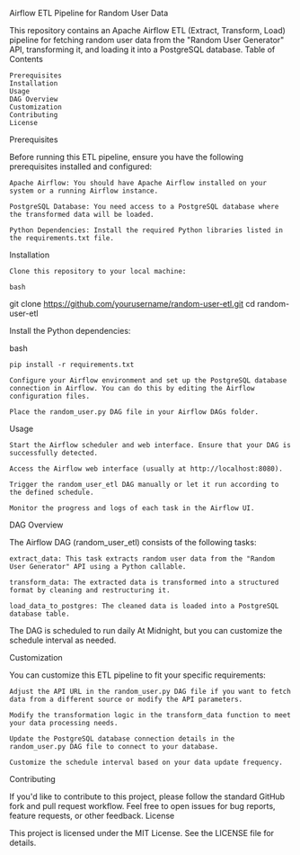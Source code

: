 Airflow ETL Pipeline for Random User Data

This repository contains an Apache Airflow ETL (Extract, Transform, Load) pipeline for fetching random user data from the "Random User Generator" API, transforming it, and loading it into a PostgreSQL database.
Table of Contents

    Prerequisites
    Installation
    Usage
    DAG Overview
    Customization
    Contributing
    License

Prerequisites

Before running this ETL pipeline, ensure you have the following prerequisites installed and configured:

    Apache Airflow: You should have Apache Airflow installed on your system or a running Airflow instance.

    PostgreSQL Database: You need access to a PostgreSQL database where the transformed data will be loaded.

    Python Dependencies: Install the required Python libraries listed in the requirements.txt file.

Installation

    Clone this repository to your local machine:

    bash

git clone https://github.com/yourusername/random-user-etl.git
cd random-user-etl

Install the Python dependencies:

bash

    pip install -r requirements.txt

    Configure your Airflow environment and set up the PostgreSQL database connection in Airflow. You can do this by editing the Airflow configuration files.

    Place the random_user.py DAG file in your Airflow DAGs folder.

Usage

    Start the Airflow scheduler and web interface. Ensure that your DAG is successfully detected.

    Access the Airflow web interface (usually at http://localhost:8080).

    Trigger the random_user_etl DAG manually or let it run according to the defined schedule.

    Monitor the progress and logs of each task in the Airflow UI.

DAG Overview

The Airflow DAG (random_user_etl) consists of the following tasks:

    extract_data: This task extracts random user data from the "Random User Generator" API using a Python callable.

    transform_data: The extracted data is transformed into a structured format by cleaning and restructuring it.

    load_data_to_postgres: The cleaned data is loaded into a PostgreSQL database table.

The DAG is scheduled to run daily At Midnight, but you can customize the schedule interval as needed.

Customization

You can customize this ETL pipeline to fit your specific requirements:

    Adjust the API URL in the random_user.py DAG file if you want to fetch data from a different source or modify the API parameters.

    Modify the transformation logic in the transform_data function to meet your data processing needs.

    Update the PostgreSQL database connection details in the random_user.py DAG file to connect to your database.

    Customize the schedule interval based on your data update frequency.

Contributing

If you'd like to contribute to this project, please follow the standard GitHub fork and pull request workflow. Feel free to open issues for bug reports, feature requests, or other feedback.
License

This project is licensed under the MIT License. See the LICENSE file for details.
